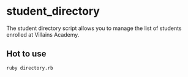 # student_directory

The student directory script allows you to manage the list of students enrolled at Villains Academy.

## Hot to use

```shell
ruby directory.rb
```